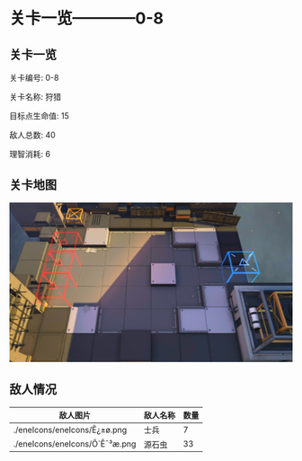 # 关卡一览————0-8


## 关卡一览

关卡编号: 0-8

关卡名称: 狩猎

目标点生命值: 15

敌人总数: 40

理智消耗: 6


## 关卡地图
![0-8](./oprMap/0-8.png)

## 敌人情况

| 敌人图片 | 敌人名称 | 数量  |
|---------|-----|-----|
| ./eneIcons/eneIcons/Ê¿±ø.png| 士兵  |   7  |
| ./eneIcons/eneIcons/Ô´Ê¯³æ.png| 源石虫  |   33  |
